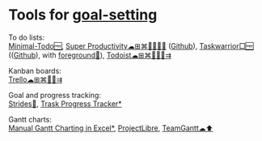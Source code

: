 
# Tools for [goal-setting](https://adequate.life/success-3/)

To do lists:  
[Minimal-Todo🆓](https://github.com/avjinder/Minimal-Todo),
[Super Productivity☁⊞⌘🐧🍎🤖🆓](https://super-productivity.com/) ([Github](https://github.com/johannesjo/super-productivity)),
[Taskwarrior□🆓](https://taskwarrior.org/) (([Github](https://github.com/GothenburgBitFactory/taskwarrior)), with [foreground🤖](https://github.com/bgregos/foreground)),
[Todoist☁⊞⌘🐧🍎🤖⇉](https://todoist.com/)

Kanban boards:  
[Trello☁⊞⌘🍎🤖⇉](https://trello.com/)

Goal and progress tracking:  
[Strides🍎](https://www.stridesapp.com/),
[Trask Progress Tracker*](https://davidseah.com/node/the-task-progress-tracker/)

Gantt charts:  
[Manual Gantt Charting in Excel*](https://davidseah.com/node/manual-gantt-charting-in-excel/),
[ProjectLibre](https://sourceforge.net/projects/projectlibre/),
[TeamGantt☁⬆️](https://www.teamgantt.com/)
